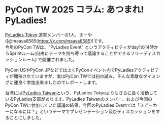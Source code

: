 # PyCon TW 2025 コラム: あつまれ! PyLadies!

[PyLadies Tokyo](https://tokyo.pyladies.com)
運営メンバーの1人、まーや([@maaya8585(https://x.com/maaya8585))です。    
今年のPyCon TWは、"PyLadies Event" というアクティビティがday1の14時からSprintルーム(自由にテーマを持ち寄って議論することができるフリーディスカッションルーム) で開催されました。    

PyCon USやPyCon JPなどではよくPyConイベント内でPyLadiesアクティビティが開催されていますが、実はPyCon TWでは初の試み。そんな素敵なタイミングに運良く参加出来ましたのでレポートします。    

台湾には[PyLadies Taiwan](https://tw.pyladies.com/)という、PyLadies Tokyoよりもさらに長く活動しているPyLadies支部があります。PyLadies Taiwanのメンバー、および今回のPyCon TWに参加していた議論の結果、今回のPyLadies Eventでは「スピーカーになるには？」というテーマでプレゼンテーション及びディスカッションをすることにしました。
